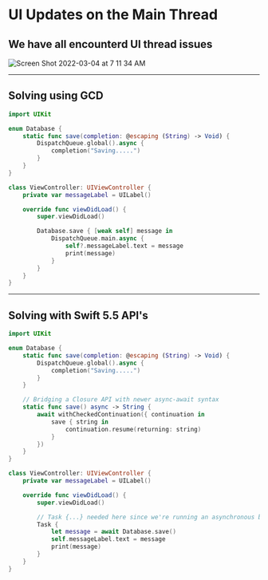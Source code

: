 # UI Updates on the Main Thread

## We have all encounterd UI thread issues

![Screen Shot 2022-03-04 at 7 11 34 AM](https://user-images.githubusercontent.com/1819208/156764008-b4bc3df6-df01-450f-8886-b8bca8c62146.png)

***

## Solving using GCD

```swift
import UIKit

enum Database {
    static func save(completion: @escaping (String) -> Void) {
        DispatchQueue.global().async {
            completion("Saving.....")
        }
    }
}

class ViewController: UIViewController {
    private var messageLabel = UILabel()

    override func viewDidLoad() {
        super.viewDidLoad()

        Database.save { [weak self] message in
            DispatchQueue.main.async {
                self?.messageLabel.text = message
                print(message)
            }
        }
    }
}
```

***

## Solving with Swift 5.5 API's 

```swift 
import UIKit

enum Database {
    static func save(completion: @escaping (String) -> Void) {
        DispatchQueue.global().async {
            completion("Saving.....")
        }
    }

    // Bridging a Closure API with newer async-await syntax
    static func save() async -> String {
        await withCheckedContinuation({ continuation in
            save { string in
                continuation.resume(returning: string)
            }
        })
    }
}

class ViewController: UIViewController {
    private var messageLabel = UILabel()

    override func viewDidLoad() {
        super.viewDidLoad()

        // Task {...} needed here since we're running an asynchronous block of code
        Task {
            let message = await Database.save()
            self.messageLabel.text = message
            print(message)
        }
    }
}
```
